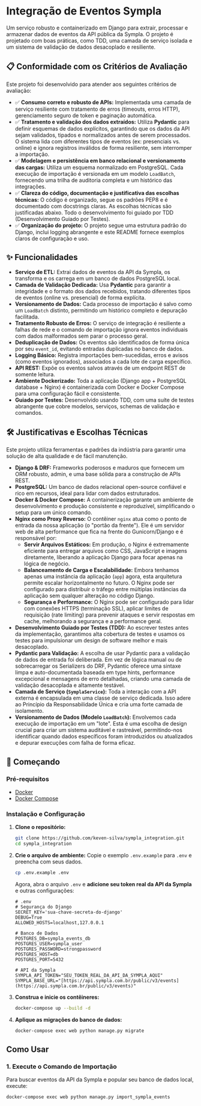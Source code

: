# Integração de Eventos Sympla

Um serviço robusto e containerizado em Django para extrair, processar e armazenar dados de eventos da API pública da Sympla. O projeto é projetado com boas práticas, como TDD, uma camada de serviço isolada e um sistema de validação de dados desacoplado e resiliente.

## 📋 Conformidade com os Critérios de Avaliação

Este projeto foi desenvolvido para atender aos seguintes critérios de avaliação:

-   ✅ **Consumo correto e robusto de APIs:** Implementada uma camada de serviço resiliente com tratamento de erros (timeouts, erros HTTP), gerenciamento seguro de token e paginação automática.
-   ✅ **Tratamento e validação dos dados extraídos:** Utiliza **Pydantic** para definir esquemas de dados explícitos, garantindo que os dados da API sejam validados, tipados e normalizados antes de serem processados. O sistema lida com diferentes tipos de eventos (ex: presenciais vs. online) e ignora registros inválidos de forma resiliente, sem interromper a importação.
-   ✅ **Modelagem e persistência em banco relacional e versionamento das cargas:** Utiliza um esquema normalizado em PostgreSQL. Cada execução de importação é versionada em um modelo `LoadBatch`, fornecendo uma trilha de auditoria completa e um histórico das integrações.
-   ✅ **Clareza do código, documentação e justificativa das escolhas técnicas:** O código é organizado, segue os padrões PEP8 e é documentado com docstrings claras. As escolhas técnicas são justificadas abaixo. Todo o desenvolvimento foi guiado por TDD (Desenvolvimento Guiado por Testes).
-   ✅ **Organização do projeto:** O projeto segue uma estrutura padrão do Django, inclui logging abrangente e este README fornece exemplos claros de configuração e uso.

## ✨ Funcionalidades

-   **Serviço de ETL:** Extrai dados de eventos da API da Sympla, os transforma e os carrega em um banco de dados PostgreSQL local.
-   **Camada de Validação Dedicada:** Usa **Pydantic** para garantir a integridade e o formato dos dados recebidos, tratando diferentes tipos de eventos (online vs. presencial) de forma explícita.
-   **Versionamento de Dados:** Cada processo de importação é salvo como um `LoadBatch` distinto, permitindo um histórico completo e depuração facilitada.
-   **Tratamento Robusto de Erros:** O serviço de integração é resiliente a falhas de rede e o comando de importação ignora eventos individuais com dados malformados sem parar o processo geral.
-   **Deduplicação de Dados:** Os eventos são identificados de forma única por seu `event_id`, evitando entradas duplicadas no banco de dados.
-   **Logging Básico:** Registra importações bem-sucedidas, erros e avisos (como eventos ignorados), associados a cada lote de carga específico.
-   **API REST:** Expõe os eventos salvos através de um endpoint REST de somente leitura.
-   **Ambiente Dockerizado:** Toda a aplicação (Django app + PostgreSQL database + Nginx) é containerizada com Docker e Docker Compose para uma configuração fácil e consistente.
-   **Guiado por Testes:** Desenvolvido usando TDD, com uma suíte de testes abrangente que cobre modelos, serviços, schemas de validação e comandos.

## 🛠️ Justificativas e Escolhas Técnicas

Este projeto utiliza ferramentas e padrões da indústria para garantir uma solução de alta qualidade e de fácil manutenção.

-   **Django & DRF:** Frameworks poderosos e maduros que fornecem um ORM robusto, admin, e uma base sólida para a construção de APIs REST.
-   **PostgreSQL:** Um banco de dados relacional open-source confiável e rico em recursos, ideal para lidar com dados estruturados.
-   **Docker & Docker Compose:** A containerização garante um ambiente de desenvolvimento e produção consistente e reproduzível, simplificando o setup para um único comando.
-   **Nginx como Proxy Reverso:** O contêiner `nginx` atua como o ponto de entrada da nossa aplicação (o "portão da frente"). Ele é um servidor web de alta performance que fica na frente do Gunicorn/Django e é responsável por:
    -   **Servir Arquivos Estáticos:** Em produção, o Nginx é extremamente eficiente para entregar arquivos como CSS, JavaScript e imagens diretamente, liberando a aplicação Django para focar apenas na lógica de negócio.
    -   **Balanceamento de Carga e Escalabilidade:** Embora tenhamos apenas uma instância da aplicação (`app`) agora, esta arquitetura permite escalar horizontalmente no futuro. O Nginx pode ser configurado para distribuir o tráfego entre múltiplas instâncias da aplicação sem qualquer alteração no código Django.
    -   **Segurança e Performance:** O Nginx pode ser configurado para lidar com conexões HTTPS (terminação SSL), aplicar limites de requisição (rate limiting) para prevenir ataques e servir respostas em cache, melhorando a segurança e a performance geral.
-   **Desenvolvimento Guiado por Testes (TDD):** Ao escrever testes antes da implementação, garantimos alta cobertura de testes e usamos os testes para impulsionar um design de software melhor e mais desacoplado.
-   **Pydantic para Validação:** A escolha de usar Pydantic para a validação de dados de entrada foi deliberada. Em vez de lógica manual ou de sobrecarregar os Serializers do DRF, Pydantic oferece uma sintaxe limpa e auto-documentada baseada em type hints, performance excepcional e mensagens de erro detalhadas, criando uma camada de validação desacoplada e altamente testável.
-   **Camada de Serviço (`SymplaService`):** Toda a interação com a API externa é encapsulada em uma classe de serviço dedicada. Isso adere ao Princípio da Responsabilidade Única e cria uma forte camada de isolamento.
-   **Versionamento de Dados (Modelo `LoadBatch`):** Envolvemos cada execução de importação em um "lote". Esta é uma escolha de design crucial para criar um sistema auditável e rastreável, permitindo-nos identificar quando dados específicos foram introduzidos ou atualizados e depurar execuções com falha de forma eficaz.

## 🚀 Começando

### Pré-requisitos

-   [Docker](https://www.docker.com/get-started)
-   [Docker Compose](https://docs.docker.com/compose/install/)

### Instalação e Configuração

1.  **Clone o repositório:**
    ```bash
    git clone https://github.com/keven-silva/sympla_integration.git
    cd sympla_integration
    ```

2.  **Crie o arquivo de ambiente:**
    Copie o exemplo `.env.example` para `.env` e preencha com seus dados.
    ```bash
    cp .env.example .env
    ```
    Agora, abra o arquivo `.env` e **adicione seu token real da API da Sympla** e outras configurações:
    ```dotenv
    # .env
    # Segurança do Django
    SECRET_KEY='sua-chave-secreta-do-django'
    DEBUG=True
    ALLOWED_HOSTS=localhost,127.0.0.1

    # Banco de Dados
    POSTGRES_DB=sympla_events_db
    POSTGRES_USER=sympla_user
    POSTGRES_PASSWORD=strongpassword
    POSTGRES_HOST=db
    POSTGRES_PORT=5432

    # API da Sympla
    SYMPLA_API_TOKEN="SEU_TOKEN_REAL_DA_API_DA_SYMPLA_AQUI"
    SYMPLA_BASE_URL="[https://api.sympla.com.br/public/v3/events](https://api.sympla.com.br/public/v3/events)"
    ```

3.  **Construa e inicie os contêineres:**
    ```bash
    docker-compose up --build -d
    ```

4.  **Aplique as migrações do banco de dados:**
    ```bash
    docker-compose exec web python manage.py migrate
    ```

## Como Usar

### 1. Execute o Comando de Importação

Para buscar eventos da API da Sympla e popular seu banco de dados local, execute:
```bash
docker-compose exec web python manage.py import_sympla_events